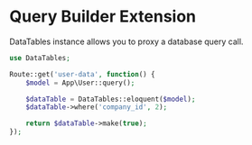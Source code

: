# Query Builder Extension

DataTables instance allows you to proxy a database query call.

```php
use DataTables;

Route::get('user-data', function() {
	$model = App\User::query();

	$dataTable = DataTables::eloquent($model);
	$dataTable->where('company_id', 2);

	return $dataTable->make(true);
});
```
